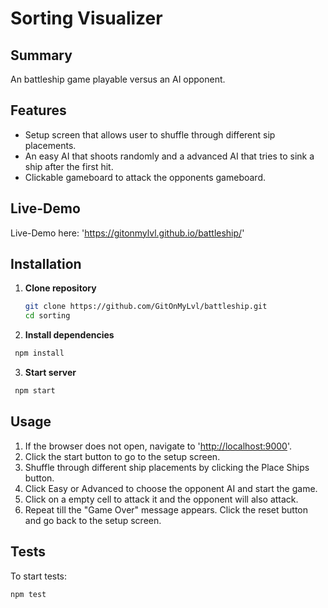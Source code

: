 # Sorting Visualizer

## Summary

An battleship game playable versus an AI opponent.

## Features

- Setup screen that allows user to shuffle through different sip placements.
- An easy AI that shoots randomly and a advanced AI that tries to sink a ship after the first hit.
- Clickable gameboard to attack the opponents gameboard.

## Live-Demo

Live-Demo here:
'<https://gitonmylvl.github.io/battleship/>'

## Installation

1. **Clone repository**

   ```bash
   git clone https://github.com/GitOnMyLvl/battleship.git
   cd sorting
   ```

2. **Install dependencies**

  ```bash
   npm install
   ```

3. **Start server**

  ```bash
   npm start
   ```

## Usage

1. If the browser does not open, navigate to '<http://localhost:9000>'.
2. Click the start button to go to the setup screen.
3. Shuffle through different ship placements by clicking the Place Ships button.
4. Click Easy or Advanced to choose the opponent AI and start the game.
5. Click on a empty cell to attack it and the opponent will also attack.
6. Repeat till the "Game Over" message appears. Click the reset button and go back to the setup screen.

## Tests

To start tests:

```bash
npm test
```
